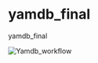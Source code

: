 # yamdb_final
yamdb_final

![Yamdb_workflow](https://github.com/Anastazise/yamdb_final/actions/workflows/yamdb_workflow.yml/badge.svg)
